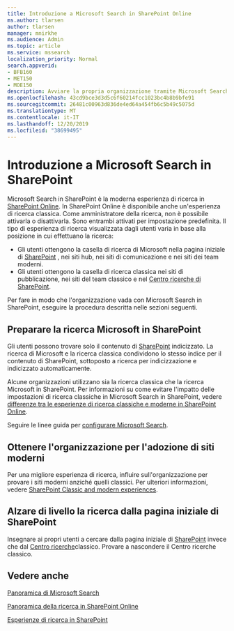 ```yaml
---
title: Introduzione a Microsoft Search in SharePoint Online
ms.author: tlarsen
author: tlarsen
manager: mnirkhe
ms.audience: Admin
ms.topic: article
ms.service: mssearch
localization_priority: Normal
search.appverid:
- BFB160
- MET150
- MOE150
description: Avviare la propria organizzazione tramite Microsoft Search in SharePoint Online
ms.openlocfilehash: 43cd9bce3d3d5c6f60214fcc1023bc4b8b9bfe91
ms.sourcegitcommit: 26481c00963d836de4ed64a454fb6c5b49c5075d
ms.translationtype: MT
ms.contentlocale: it-IT
ms.lasthandoff: 12/20/2019
ms.locfileid: "38699495"
---
```

# <a name="get-started-with-microsoft-search-in-sharepoint"></a>Introduzione a Microsoft Search in SharePoint

Microsoft Search in SharePoint è la moderna esperienza di ricerca in [SharePoint Online](https://products.office.com/sharepoint/collaboration). In SharePoint Online è disponibile anche un'esperienza di ricerca classica. Come amministratore della ricerca, non è possibile attivarla o disattivarla. Sono entrambi attivati per impostazione predefinita. Il tipo di esperienza di ricerca visualizzata dagli utenti varia in base alla posizione in cui effettuano la ricerca:

- Gli utenti ottengono la casella di ricerca di Microsoft nella pagina iniziale di [SharePoint](http://sharepoint.com/) , nei siti hub, nei siti di comunicazione e nei siti dei team moderni.
- Gli utenti ottengono la casella di ricerca classica nei siti di pubblicazione, nei siti del team classico e nel [Centro ricerche di SharePoint](https://docs.microsoft.com/sharepoint/manage-search-center).

Per fare in modo che l'organizzazione vada con Microsoft Search in SharePoint, eseguire la procedura descritta nelle sezioni seguenti.

## <a name="prepare-for-microsoft-search-in-sharepoint"></a>Preparare la ricerca Microsoft in SharePoint

Gli utenti possono trovare solo il contenuto di [SharePoint](http://sharepoint.com/) indicizzato. La ricerca di Microsoft e la ricerca classica condividono lo stesso indice per il contenuto di SharePoint, sottoposto a ricerca per indicizzazione e indicizzato automaticamente. 

Alcune organizzazioni utilizzano sia la ricerca classica che la ricerca Microsoft in SharePoint. Per informazioni su come evitare l'impatto delle impostazioni di ricerca classiche in Microsoft Search in SharePoint, vedere [differenze tra le esperienze di ricerca classiche e moderne in SharePoint Online](https://docs.microsoft.com/sharepoint/differences-classic-modern-search).

Seguire le linee guida per [configurare Microsoft Search](set-up-microsoft-search.md).


## <a name="get-your-organization-to-adopt-modern-sites"></a>Ottenere l'organizzazione per l'adozione di siti moderni

Per una migliore esperienza di ricerca, influire sull'organizzazione per provare i siti moderni anziché quelli classici. Per ulteriori informazioni, vedere [SharePoint Classic and modern experiences](https://support.office.com/article/SharePoint-classic-and-modern-experiences-5725c103-505d-4a6e-9350-300d3ec7d73f).

## <a name="promote-searching-from-the-sharepoint-start-page"></a>Alzare di livello la ricerca dalla pagina iniziale di SharePoint

Insegnare ai propri utenti a cercare dalla pagina iniziale di [SharePoint](http://sharepoint.com/) invece che dal [Centro ricerche](https://docs.microsoft.com/sharepoint/manage-search-center)classico. Provare a nascondere il Centro ricerche classico.

## <a name="see-also"></a>Vedere anche
[Panoramica di Microsoft Search](overview-microsoft-search.md)

[Panoramica della ricerca in SharePoint Online](https://docs.microsoft.com/sharepoint/overview-of-search)

[Esperienze di ricerca in SharePoint](https://docs.microsoft.com/sharepoint/get-started-with-modern-search-experience)